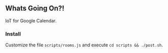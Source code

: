 ## Whats Going On?!

IoT for Google Calendar.

### Install

Customize the file `scripts/rooms.js` and execute `cd scripts && ./post.sh`.


